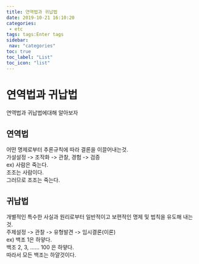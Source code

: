 ```yaml
---
title: 연역법과 귀납법
date: 2019-10-21 16:10:20
categories: 
 - etc
tags: tags:Enter tags
sidebar:
 nav: "categories"
toc: true
toc_label: "List"
toc_icon: "list"
---
```


# 연역법과 귀납법
연역법과 귀납법에대해 알아보자

## 연역법
어떤 명제로부터 추론규칙에 따라 결론을 이끌어내는것.  
가설설정 -> 조작화 -> 관찰, 경험 -> 검증  
ex)
사람은 죽는다.  
조조는 사람이다.  
그러므로 조조는 죽는다.

## 귀납법
개별적인 특수한 사실과 원리로부터 일반적이고 보편적인 명제 및 법칙을 유도해 내는 것.  
주제설정 -> 관찰 -> 유형발견 -> 임시결론(이론)  
ex)
백조 1은 하얗다.  
백조 2, 3, ...... 100 은 하얗다.  
따라서 모든 백조는 하얄것이다. 
